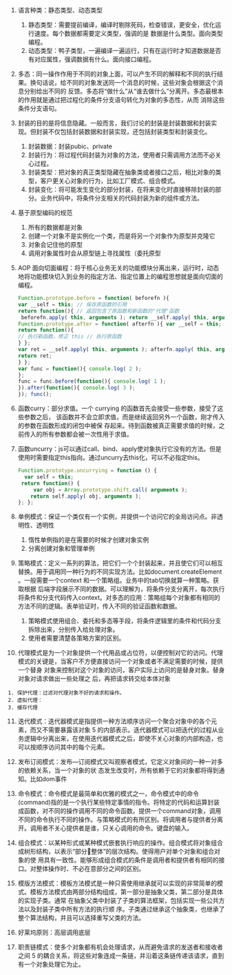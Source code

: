 1. 语言种类：静态类型、动态类型

   1. 静态类型：需要提前编译，编译时剔除死码，检查错误，更安全，优化运行速度。每个数据都需要定义类型，强调的是 数据是什么类型。面向类型编程。
   2. 动态类型：鸭子类型，一遍编译一遍运行，只有在运行时才知道数据是否有对应属性，强调数据有什么。面向接口编程。

2. 多态：同一操作作用于不同的对象上面，可以产生不同的解释和不同的执行结 果。换句话说，给不同的对象发送同一个消息的时候，这些对象会根据这个消息分别给出不同的 反馈。多态将“做什么”从“谁去做什么”分离开。多态最根本的作用就是通过把过程化的条件分支语句转化为对象的多态性，从而 消除这些条件分支语句。

3. 封装的目的是将信息隐藏。一般而言，我们讨论的封装是封装数据和封装实现。但封装不仅包括封装数据和封装实现，还包括封装类型和封装变化。

   1. 封装数据：封装pubic、private
   2. 封装行为：将过程代码封装为对象的方法，使用者只需调用方法而不必关心过程。
   3. 封装类型：把对象的真正类型隐藏在抽象类或者接口之后，相比对象的类型，客户更关心对象的行为，比如工厂模式、组合模式。
   4. 封装变化：将可能发生变化的部分封装，在将来变化时直接移除封装的部分。业务代码中，将条件分支相关的代码封装为新的组件或方法。

4. 基于原型编码的规范

   1. 所有的数据都是对象
   2. 创建一个对象不是实例化一个类，而是将另一个对象作为原型并克隆它
   3. 对象会记住他的原型
   4. 调用对象属性时会从原型链上寻找属性（委托原型

5. AOP 面向切面编程：将于核心业务无关的功能模块分离出来，运行时，动态地将功能模块切入到业务的指定方法、指定位置上的编程思想就是面向切面的编程。 

   ```js
   Function.prototype.before = function( beforefn ){
   var __self = this; // 保存原函数的引用
   return function(){ // 返回包含了原函数和新函数的"代理"函数
    beforefn.apply( this, arguments ); return __self.apply( this, arguments );
   Function.prototype.after = function( afterfn ){ var __self = this;
   return function(){
   // 执行新函数，修正 this // 执行原函数
   } };
   var ret = __self.apply( this, arguments ); afterfn.apply( this, arguments );
   return ret;
   } };
   var func = function(){ console.log( 2 );
   };
   func = func.before(function(){ console.log( 1 );
   }).after(function(){ console.log( 3 );
   }); func();
   ```

6. 函数curry：部分求值。一个 currying 的函数首先会接受一些参数，接受了这些参数之后， 该函数并不会立即求值，而是继续返回另外一个函数，刚才传入的参数在函数形成的闭包中被保 存起来。待到函数被真正需要求值的时候，之前传入的所有参数都会被一次性用于求值。

7. 函数uncurry：js可以通过call、bind、apply使对象执行它没有的方法。但是使用时需要指定this指向。通过uncurry去this化，可以不必指定this。

   ```js
   Function.prototype.uncurrying = function () { 
     var self = this;
   	return function() {
   		var obj = Array.prototype.shift.call( arguments );
       return self.apply( obj, arguments );
   }; };
   ```

8. 单例模式：保证一个类仅有一个实例，并提供一个访问它的全局访问点。非透明性、透明性

   1. 惰性单例指的是在需要的时候才创建对象实例
   2. 分离创建对象和管理单例

9. 策略模式：定义一系列的算法，把它们一个个封装起来，并且使它们可以相互替换。用于调用同一种行为的不同实现方法。比如document.createElement 。一般需要一个context 和一个策略组。业务中的tab切换就算一种策略。获取根据 后端字段展示不同的数据。可以理解为，将条件分支分离开，每次执行将条件和分支代码传入context。对多态的应用：策略组每个对象都有相同的方法不同的逻辑。表单验证时，传入不同的验证函数和数据。

   1. 策略模式使用组合、委托和多态等手段，将条件逻辑里的条件和代码分支拆除出来，分别传入给处理对象。
   2. 使用者需要清楚各策略方案的区别。

10.   代理模式是为一个对象提供一个代用品或占位符，以便控制对它的访问。代理模式的关键是，当客户不方便直接访问一个对象或者不满足需要的时候，提供一个替身 对象来控制对这个对象的访问，客户实际上访问的是替身对象。替身对象对请求做出一些处理之 后，再把请求转交给本体对象

    1. 保护代理：过滤对代理对象不好的请求和操作。
    2. 虚拟代理：
    3. 缓存代理

11. 迭代模式：迭代器模式是指提供一种方法顺序访问一个聚合对象中的各个元素，而又不需要暴露该对象 5 的内部表示。迭代器模式可以把迭代的过程从业务逻辑中分离出来，在使用迭代器模式之后，即使不关心对象的内部构造，也可以按顺序访问其中的每个元素。

12. 发布订阅模式：发布—订阅模式又叫观察者模式，它定义对象间的一种一对多的依赖关系，当一个对象的状 态发生改变时，所有依赖于它的对象都将得到通知。比如dom事件

13. 命令模式：命令模式是最简单和优雅的模式之一，命令模式中的命令(command)指的是一个执行某些特定事情的指令。将特定的代码和运算封装成函数，对不同的操作调用不同的命令函数。提供一个command对象，调用不同的命令执行不同的操作。与策略模式的有所区别。将调用者与提供者分离开。调用者不关心提供者是谁，只关心调用的命令。键盘的输入。

14. 组合模式：以某种形式或某种模式嵌套执行响应的操作。组合模式将对象组合成树形结构，以表示“部分整体”的层次结构。使得用户对单个对象和组合对象的使 用具有一致性。能够形成组合模式的条件是调用者和提供者有相同的接口。对整体操作时、不必在意部分之间的区别。

15. 模版方法模式：模板方法模式是一种只需使用继承就可以实现的非常简单的模式。模板方法模式由两部分结构组成，第一部分是抽象父类，第二部分是具体的实现子类。通常 在抽象父类中封装了子类的算法框架，包括实现一些公共方法以及封装子类中所有方法的执行顺 序。子类通过继承这个抽象类，也继承了整个算法结构，并且可以选择重写父类的方法。

16. 好莱坞原则：高层调用底层

17. 职责链模式：使多个对象都有机会处理请求，从而避免请求的发送者和接收者之间 5 的耦合关系，将这些对象连成一条链，并沿着这条链传递该请求，直到有一个对象处理它为止。

​	